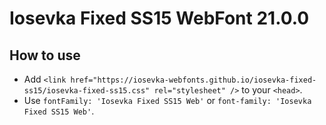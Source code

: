 # Iosevka Fixed SS15 WebFont 21.0.0

## How to use

- Add `<link href="https://iosevka-webfonts.github.io/iosevka-fixed-ss15/iosevka-fixed-ss15.css" rel="stylesheet" />` to your `<head>`.
- Use `fontFamily: 'Iosevka Fixed SS15 Web'` or `font-family: 'Iosevka Fixed SS15 Web'`.
